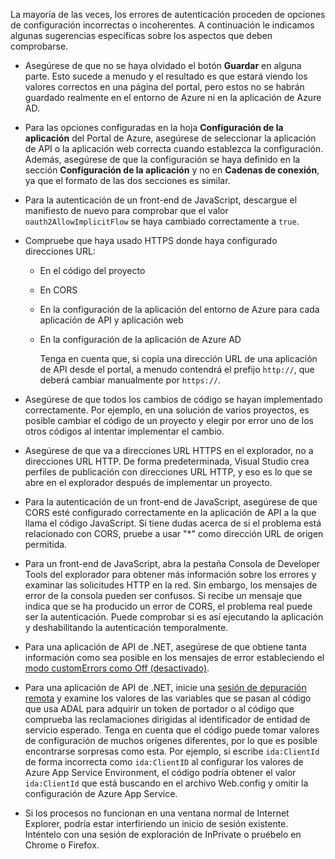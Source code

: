 La mayoría de las veces, los errores de autenticación proceden de opciones de configuración incorrectas o incoherentes. A continuación le indicamos algunas sugerencias específicas sobre los aspectos que deben comprobarse.

* Asegúrese de que no se  haya olvidado el botón **Guardar** en alguna parte. Esto sucede a menudo y el resultado es que estará viendo los valores correctos en una página del portal, pero estos no se habrán guardado realmente en el entorno de Azure ni en la aplicación de Azure AD.
* Para las opciones configuradas en la hoja **Configuración de la aplicación** del Portal de Azure, asegúrese de seleccionar la aplicación de API o la aplicación web correcta cuando establezca la configuración.  Además, asegúrese de que la configuración se haya definido en la sección **Configuración de la aplicación** y no en **Cadenas de conexión**, ya que el formato de las dos secciones es similar.
* Para la autenticación de un front-end de JavaScript, descargue el manifiesto de nuevo para comprobar que el valor `oauth2AllowImplicitFlow` se haya cambiado correctamente a `true`.
* Compruebe que haya usado HTTPS donde haya configurado direcciones URL:
  
  * En el código del proyecto
  * En CORS
  * En la configuración de la aplicación del entorno de Azure para cada aplicación de API y aplicación web
  * En la configuración de la aplicación de Azure AD
    
    Tenga en cuenta que, si copia una dirección URL de una aplicación de API desde el portal, a menudo contendrá el prefijo `http://`, que deberá cambiar manualmente por `https://`.
* Asegúrese de que todos los cambios de código se hayan implementado correctamente. Por ejemplo, en una solución de varios proyectos, es posible cambiar el código de un proyecto y elegir por error uno de los otros códigos al intentar implementar el cambio.
* Asegúrese de que va a direcciones URL HTTPS en el explorador, no a direcciones URL HTTP. De forma predeterminada, Visual Studio crea perfiles de publicación con direcciones URL HTTP, y eso es lo que se abre en el explorador después de implementar un proyecto.
* Para la autenticación de un front-end de JavaScript, asegúrese de que CORS esté configurado correctamente en la aplicación de API a la que llama el código JavaScript. Si tiene dudas acerca de si el problema está relacionado con CORS, pruebe a usar "*" como dirección URL de origen permitida. 
* Para un front-end de JavaScript, abra la pestaña Consola de Developer Tools del explorador para obtener más información sobre los errores y examinar las solicitudes HTTP en la red. Sin embargo, los mensajes de error de la consola pueden ser confusos. Si recibe un mensaje que indica que se ha producido un error de CORS, el problema real puede ser la autenticación. Puede comprobar si es así ejecutando la aplicación y deshabilitando la autenticación temporalmente.
* Para una aplicación de API de .NET, asegúrese de que obtiene tanta información como sea posible en los mensajes de error estableciendo el [modo customErrors como Off (desactivado)](../articles/app-service/web-sites-dotnet-troubleshoot-visual-studio.md#remoteview).
* Para una aplicación de API de .NET, inicie una [sesión de depuración remota](../articles/app-service/web-sites-dotnet-troubleshoot-visual-studio.md#remotedebug) y examine los valores de las variables que se pasan al código que usa ADAL para adquirir un token de portador o al código que comprueba las reclamaciones dirigidas al identificador de entidad de servicio esperado. Tenga en cuenta que el código puede tomar valores de configuración de muchos orígenes diferentes, por lo que es posible encontrarse sorpresas como esta. Por ejemplo, si escribe `ida:ClientId` de forma incorrecta como `ida:ClientID` al configurar los valores de Azure App Service Environment, el código podría obtener el valor `ida:ClientId` que está buscando en el archivo Web.config y omitir la configuración de Azure App Service. 
* Si los procesos no funcionan en una ventana normal de Internet Explorer, podría estar interfiriendo un inicio de sesión existente. Inténtelo con una sesión de exploración de InPrivate o pruébelo en Chrome o Firefox.

